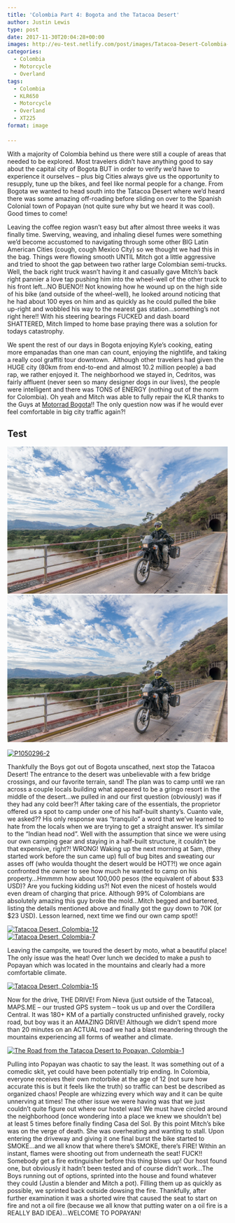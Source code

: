 ```yaml
---
title: 'Colombia Part 4: Bogota and the Tatacoa Desert'
author: Justin Lewis
type: post
date: 2017-11-30T20:04:28+00:00
images: http://eu-test.netlify.com/post/images/Tatacoa-Desert-Colombia-2.jpg
categories:
  - Colombia
  - Motorcycle
  - Overland
tags:
  - Colombia
  - KLR650
  - Motorcycle
  - Overland
  - XT225
format: image

---
```

With a majority of Colombia behind us there were still a couple of areas that needed to be explored. Most travelers didn’t have anything good to say about the capital city of Bogota BUT in order to verify we’d have to experience it ourselves – plus big Cities always give us the opportunity to resupply, tune up the bikes, and feel like normal people for a change. From Bogota we wanted to head south into the Tatacoa Desert where we’d heard there was some amazing off-roading before sliding on over to the Spanish Colonial town of Popayan (not quite sure why but we heard it was cool). Good times to come!

Leaving the coffee region wasn’t easy but after almost three weeks it was finally time. Swerving, weaving, and inhaling diesel fumes were something we’d become accustomed to navigating through some other BIG Latin American Cities (cough, cough Mexico City) so we thought we had this in the bag. Things were flowing smooth UNTIL Mitch got a little aggressive and tried to shoot the gap between two rather large Colombian semi-trucks. Well, the back right truck wasn’t having it and casually gave Mitch’s back right pannier a love tap pushing him into the wheel-well of the other truck to his front left…NO BUENO!! Not knowing how he wound up on the high side of his bike (and outside of the wheel-well), he looked around noticing that he had about 100 eyes on him and as quickly as he could pulled the bike up-right and wobbled his way to the nearest gas station…something’s not right here!! With his steering bearings FUCKED and dash board SHATTERED, Mitch limped to home base praying there was a solution for todays catastrophy.<!--more-->

We spent the rest of our days in Bogota enjoying Kyle’s cooking, eating more empanadas than one man can count, enjoying the nightlife, and taking a really cool graffiti tour downtown.&nbsp; Although other travelers had given the HUGE city (80km from end-to-end and almost 10.2 million people) a bad rap, we rather enjoyed it. The neighborhood we stayed in, Cedritos, was fairly affluent (never seen so many designer dogs in our lives), the people were intelligent and there was TONS of ENERGY (nothing out of the norm for Colombia). Oh yeah and Mitch was able to fully repair the KLR thanks to the Guys at [Motorrad Bogota][1]!! The only question now was if he would ever feel comfortable in big city traffic again?!

## Test
![Test image](/content/post/images/Tatacoa-Desert-Colombia-2.jpg)
<img src="/content/post/images/Tatacoa-Desert-Colombia-2.jpg" alt="test 2">

<div class="ngg-gallery-singlepic-image " style="">
  <a href="http://www.elevationupgrade.com/wp-content/gallery/colombia-part-4/P1050296-2.jpg"
		     title=""
             data-src="http://www.elevationupgrade.com/wp-content/gallery/colombia-part-4/P1050296-2.jpg"
             data-thumbnail="http://www.elevationupgrade.com/wp-content/gallery/colombia-part-4/thumbs/thumbs_P1050296-2.jpg"
             data-image-id="977"
             data-title="P1050296-2"
             data-description=""
             target='_self'
             class="ngg-fancybox" rel="2b8582997d6dd984f94ee8dca4744a0a"> <img class="ngg-singlepic"
             src="http://www.elevationupgrade.com/wp-content/gallery/colombia-part-4/dynamic/P1050296-2.jpg-nggid03977-ngg0dyn-0x0x100-00f0w010c010r110f110r010t010.jpg"
             alt="P1050296-2"
             title="P1050296-2"
 /> </a>
</div>

Thankfully the Boys got out of Bogota unscathed, next stop the Tatacoa Desert! The entrance to the desert was unbelievable with a few bridge crossings, and our favorite terrain, sand! The plan was to camp until we ran across a couple locals building what appeared to be a gringo resort in the middle of the desert…we pulled in and our first question (obviously) was if they had any cold beer?! After taking care of the essentials, the proprietor offered us a spot to camp under one of his half-built shanty’s. Cuanto vale, we asked?? His only response was “tranquilo” a word that we’ve learned to hate from the locals when we are trying to get a straight answer. It’s similar to the “Indian head nod”. Well with the assumption that since we were using our own camping gear and staying in a half-built structure, it couldn’t be that expensive, right?! WRONG! Waking up the next morning at 5am, (they started work before the sun came up) full of bug bites and sweating our asses off (who woulda thought the desert would be HOT?!) we once again confronted the owner to see how much he wanted to camp on his property…Hmmmm how about 100,000 pesos (the equivalent of about $33 USD)? Are you fucking kidding us?! Not even the nicest of hostels would even dream of charging that price. Although 99% of Colombians are absolutely amazing this guy broke the mold…Mitch begged and bartered, listing the details mentioned above and finally got the guy down to 70K (or $23 USD). Lesson learned, next time we find our own camp spot!!&nbsp;

<div class="ngg-gallery-singlepic-image " style="">
  <a href="http://www.elevationupgrade.com/wp-content/gallery/colombia-part-4/Tatacoa-Desert-Colombia-12.jpg"
		     title=""
             data-src="http://www.elevationupgrade.com/wp-content/gallery/colombia-part-4/Tatacoa-Desert-Colombia-12.jpg"
             data-thumbnail="http://www.elevationupgrade.com/wp-content/gallery/colombia-part-4/thumbs/thumbs_Tatacoa-Desert-Colombia-12.jpg"
             data-image-id="984"
             data-title="Tatacoa Desert, Colombia-12"
             data-description=""
             target='_self'
             class="ngg-fancybox" rel="d2c8b9b709954e42ab33f06478034d27"> <img class="ngg-singlepic"
             src="http://www.elevationupgrade.com/wp-content/gallery/colombia-part-4/dynamic/Tatacoa-Desert-Colombia-12.jpg-nggid03984-ngg0dyn-0x0x100-00f0w010c010r110f110r010t010.jpg"
             alt="Tatacoa Desert, Colombia-12"
             title="Tatacoa Desert, Colombia-12"
 /> </a>
</div>

<div class="ngg-gallery-singlepic-image " style="">
  <a href="http://www.elevationupgrade.com/wp-content/gallery/colombia-part-4/Tatacoa-Desert-Colombia-7.jpg"
		     title=""
             data-src="http://www.elevationupgrade.com/wp-content/gallery/colombia-part-4/Tatacoa-Desert-Colombia-7.jpg"
             data-thumbnail="http://www.elevationupgrade.com/wp-content/gallery/colombia-part-4/thumbs/thumbs_Tatacoa-Desert-Colombia-7.jpg"
             data-image-id="983"
             data-title="Tatacoa Desert, Colombia-7"
             data-description=""
             target='_self'
             class="ngg-fancybox" rel="f0ff7cc62a3a14812be49839f26cf1f4"> <img class="ngg-singlepic"
             src="http://www.elevationupgrade.com/wp-content/gallery/colombia-part-4/dynamic/Tatacoa-Desert-Colombia-7.jpg-nggid03983-ngg0dyn-0x0x100-00f0w010c010r110f110r010t010.jpg"
             alt="Tatacoa Desert, Colombia-7"
             title="Tatacoa Desert, Colombia-7"
 /> </a>
</div>

Leaving the campsite, we toured the desert by moto, what a beautiful place! The only issue was the heat! Over lunch we decided to make a push to Popayan which was located in the mountains and clearly had a more comfortable climate.

<div class="ngg-gallery-singlepic-image " style="">
  <a href="http://www.elevationupgrade.com/wp-content/gallery/colombia-part-4/Tatacoa-Desert-Colombia-15.jpg"
		     title=""
             data-src="http://www.elevationupgrade.com/wp-content/gallery/colombia-part-4/Tatacoa-Desert-Colombia-15.jpg"
             data-thumbnail="http://www.elevationupgrade.com/wp-content/gallery/colombia-part-4/thumbs/thumbs_Tatacoa-Desert-Colombia-15.jpg"
             data-image-id="985"
             data-title="Tatacoa Desert, Colombia-15"
             data-description=""
             target='_self'
             class="ngg-fancybox" rel="522aa072782b1f847b63c347703de909"> <img class="ngg-singlepic"
             src="http://www.elevationupgrade.com/wp-content/gallery/colombia-part-4/dynamic/Tatacoa-Desert-Colombia-15.jpg-nggid03985-ngg0dyn-0x0x100-00f0w010c010r110f110r010t010.jpg"
             alt="Tatacoa Desert, Colombia-15"
             title="Tatacoa Desert, Colombia-15"
 /> </a>
</div>

Now for the drive, THE DRIVE! From Nieva (just outside of the Tatacoa), MAPS.ME – our trusted GPS system – took us up and over the Cordillera Central. It was 180+ KM of a partially constructed unfinished gravely, rocky road, but boy was it an AMAZING DRIVE! Although we didn’t spend more than 20 minutes on an ACTUAL road we had a blast meandering through the mountains experiencing all forms of weather and climate.

<div class="ngg-gallery-singlepic-image " style="">
  <a href="http://www.elevationupgrade.com/wp-content/gallery/colombia-part-4/The-Road-from-the-Tatacoa-Desert-to-Popayan-Colombia-1.jpg"
		     title=""
             data-src="http://www.elevationupgrade.com/wp-content/gallery/colombia-part-4/The-Road-from-the-Tatacoa-Desert-to-Popayan-Colombia-1.jpg"
             data-thumbnail="http://www.elevationupgrade.com/wp-content/gallery/colombia-part-4/thumbs/thumbs_The-Road-from-the-Tatacoa-Desert-to-Popayan-Colombia-1.jpg"
             data-image-id="986"
             data-title="The Road from the Tatacoa Desert to Popayan, Colombia-1"
             data-description=""
             target='_self'
             class="ngg-fancybox" rel="558db891368ed004bf31d361a2465a88"> <img class="ngg-singlepic"
             src="http://www.elevationupgrade.com/wp-content/gallery/colombia-part-4/dynamic/The-Road-from-the-Tatacoa-Desert-to-Popayan-Colombia-1.jpg-nggid03986-ngg0dyn-0x0x100-00f0w010c010r110f110r010t010.jpg"
             alt="The Road from the Tatacoa Desert to Popayan, Colombia-1"
             title="The Road from the Tatacoa Desert to Popayan, Colombia-1"
 /> </a>
</div>

Pulling into Popayan was chaotic to say the least. It was something out of a comedic skit, yet could have been potentially trip ending. In Colombia, everyone receives their own motorbike at the age of 12 (not sure how accurate this is but it feels like the truth) so traffic can best be described as organized chaos! People are whizzing every which way and it can be quite unnerving at times! The other issue we were having was that we just couldn’t quite figure out where our hostel was! We must have circled around the neighborhood (once wondering into a place we knew we shouldn’t be) at least 5 times before finally finding Casa del Sol. By this point Mitch’s bike was on the verge of death. She was overheating and wanting to stall. Upon entering the driveway and giving it one final burst the bike started to SMOKE…and we all know that where there’s SMOKE, there’s FIRE! Within an instant, flames were shooting out from underneath the seat! FUCK!! Somebody get a fire extinguisher before this thing blows up! Our host found one, but obviously it hadn’t been tested and of course didn’t work…The Boys running out of options, sprinted into the house and found whatever they could (Justin a blender and Mitch a pot). Filling them up as quickly as possible, we sprinted back outside dowsing the fire. Thankfully, after further examination it was a shorted wire that caused the seat to start on fire and not a oil fire (because we all know that putting water on a oil fire is a REALLY BAD IDEA)…WELCOME TO POPAYAN!



 [1]: http://www.motorradcentercolombia.com/#la-mejor-atencion